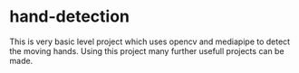 # hand-detection
This is very basic level project which uses opencv and mediapipe to detect the moving hands. Using this project many further usefull projects can be made.
